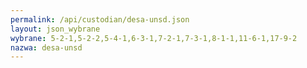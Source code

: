 ```yaml
---
permalink: /api/custodian/desa-unsd.json
layout: json_wybrane
wybrane: 5-2-1,5-2-2,5-4-1,6-3-1,7-2-1,7-3-1,8-1-1,11-6-1,17-9-2
nazwa: desa-unsd
---
```

